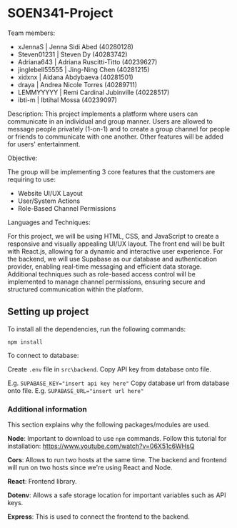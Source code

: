 # SOEN341-Project

Team members:
- xJennaS | Jenna Sidi Abed (40280128) 
- Steven01231 | Steven Dy (40283742)
- Adriana643 | Adriana Ruscitti-Titto (40239627)
- jinglebell55555 | Jing-Ning Chen (40281215)
- xidxnx | Aidana Abdybaeva (40281501)
- draya | Andrea Nicole Torres (40289711)
- LEMMYYYYY | Remi Cardinal Jubinville (40228517)
- ibti-m | Ibtihal Mossa (40239097)

Description:
This project implements a platform where users can communicate in an individual and group manner. Users are allowed to message people privately (1-on-1) and to create a group channel for people or friends to communicate with one another. Other features will be added for users' entertainment. 

Objective:

The group will be implementing 3 core features that the customers are requiring to use:

- Website UI/UX Layout
- User/System Actions
- Role-Based Channel Permissions
  
Languages and Techniques:

For this project, we will be using HTML, CSS, and JavaScript to create a responsive and visually appealing UI/UX layout. The front end will be built with React.js, allowing for a dynamic and interactive user experience. For the backend, we will use Supabase as our database and authentication provider, enabling real-time messaging and efficient data storage. Additional techniques such as role-based access control will be implemented to manage channel permissions, ensuring secure and structured communication within the platform.

## Setting up project

To install all the dependencies, run the following commands:

`npm install`

To connect to database:

Create `.env` file in `src\backend`. 
Copy API key from database onto file.

E.g. `SUPABASE_KEY="insert api key here"`
Copy database url from database onto file.
E.g. `SUPABASE_URL="insert url here"`

### Additional information

This section explains why the following packages/modules are used.

<b>Node</b>: Important to download to use `npm` commands.
Follow this tutorial for installation: https://www.youtube.com/watch?v=06X51c6WHsQ

<b>Cors</b>: Allows to run two hosts at the same time. The backend and frontend will run on two hosts since we're using React and Node.

<b>React</b>: Frontend library.

<b>Dotenv</b>: Allows a safe storage location for important variables such as API keys.

<b>Express</b>: This is used to connect the frontend to the backend.
